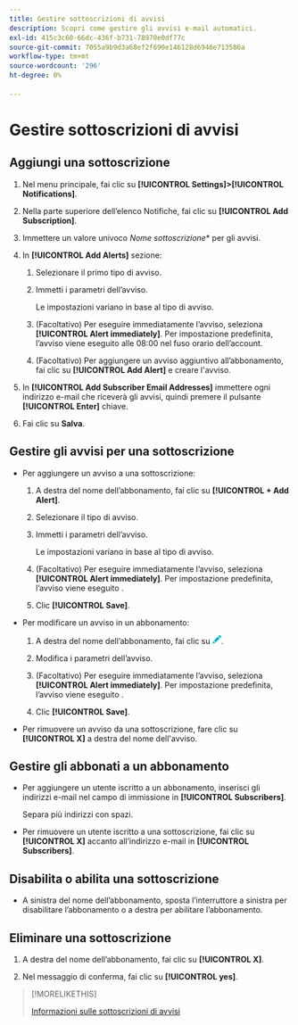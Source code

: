 ```yaml
---
title: Gestire sottoscrizioni di avvisi
description: Scopri come gestire gli avvisi e-mail automatici.
exl-id: 415c3c60-66dc-436f-b731-78970e0df77c
source-git-commit: 7055a9b9d3a68ef2f690e146128d6946e713586a
workflow-type: tm+mt
source-wordcount: '296'
ht-degree: 0%

---
```


# Gestire sottoscrizioni di avvisi

## Aggiungi una sottoscrizione

1. Nel menu principale, fai clic su **[!UICONTROL Settings]>[!UICONTROL Notifications]**.

1. Nella parte superiore dell’elenco Notifiche, fai clic su **[!UICONTROL Add Subscription]**.

1. Immettere un valore univoco *Nome sottoscrizione** per gli avvisi.

1. In **[!UICONTROL Add Alerts]** sezione:

   1. Selezionare il primo tipo di avviso.

   1. Immetti i parametri dell’avviso.

      Le impostazioni variano in base al tipo di avviso.

   1. (Facoltativo) Per eseguire immediatamente l’avviso, seleziona **[!UICONTROL Alert immediately]**. Per impostazione predefinita, l’avviso viene eseguito alle 08:00 nel fuso orario dell’account.

   1. (Facoltativo) Per aggiungere un avviso aggiuntivo all’abbonamento, fai clic su **[!UICONTROL Add Alert]** e creare l&#39;avviso.

1. In **[!UICONTROL Add Subscriber Email Addresses]** immettere ogni indirizzo e-mail che riceverà gli avvisi, quindi premere il pulsante **[!UICONTROL Enter]** chiave.

1. Fai clic su **Salva**.

## Gestire gli avvisi per una sottoscrizione

* Per aggiungere un avviso a una sottoscrizione:

   1. A destra del nome dell’abbonamento, fai clic su **[!UICONTROL + Add Alert]**.

   1. Selezionare il tipo di avviso.

   1. Immetti i parametri dell’avviso.

      Le impostazioni variano in base al tipo di avviso.

   1. (Facoltativo) Per eseguire immediatamente l’avviso, seleziona **[!UICONTROL Alert immediately]**. Per impostazione predefinita, l’avviso viene eseguito <!-- at what time? -->.

   1. Clic **[!UICONTROL Save]**.

* Per modificare un avviso in un abbonamento:

   1. A destra del nome dell’abbonamento, fai clic su ![Modifica](/help/dsp/assets/edit.png).

   1. Modifica i parametri dell’avviso.

   1. (Facoltativo) Per eseguire immediatamente l’avviso, seleziona **[!UICONTROL Alert immediately]**. Per impostazione predefinita, l’avviso viene eseguito <!-- at what time? -->.

   1. Clic **[!UICONTROL Save]**.

* Per rimuovere un avviso da una sottoscrizione, fare clic su **[!UICONTROL X]** a destra del nome dell&#39;avviso.

## Gestire gli abbonati a un abbonamento

* Per aggiungere un utente iscritto a un abbonamento, inserisci gli indirizzi e-mail nel campo di immissione in **[!UICONTROL Subscribers]**.

   Separa più indirizzi con spazi.

* Per rimuovere un utente iscritto a una sottoscrizione, fai clic su **[!UICONTROL X]** accanto all’indirizzo e-mail in **[!UICONTROL Subscribers]**.

## Disabilita o abilita una sottoscrizione

* A sinistra del nome dell’abbonamento, sposta l’interruttore a sinistra per disabilitare l’abbonamento o a destra per abilitare l’abbonamento.

## Eliminare una sottoscrizione

1. A destra del nome dell’abbonamento, fai clic su **[!UICONTROL X]**.

1. Nel messaggio di conferma, fai clic su **[!UICONTROL yes]**.

>[!MORELIKETHIS]
>
>[Informazioni sulle sottoscrizioni di avvisi](alerts-about.md)
